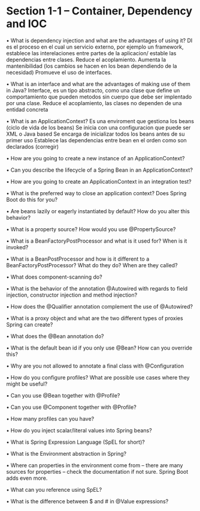 # Section 1-1 – Container, Dependency and IOC

• What is dependency injection and what are the advantages of using it?
DI es el proceso en el cual un servicio externo, por ejemplo un framework, establece las interelaciones entre partes de la aplicacion/ estable las dependencias entre clases.
Reduce el acoplamiento.
Aumenta la mantenibilidad (los cambios se hacen en los bean dependiendo de la necesidad)
Promueve el uso de interfaces.


• What is an interface and what are the advantages of making use of them in Java?
Interface, es un tipo abstracto, como una clase que define un comportamiento que pueden metodos sin cuerpo que debe ser implentado por una clase.
Reduce el acoplamiento, las clases no dependen de una entidad concreta


• What is an ApplicationContext?
Es una enviroment que gestiona los beans (ciclo de vida de los beans)
Se inicia con una configuracion que puede ser XML o Java based
Se encarga de inicializar todos los beans antes de su primer uso
Establece las dependencias entre bean en el orden como son declarados (corregir)


• How are you going to create a new instance of an ApplicationContext?

• Can you describe the lifecycle of a Spring Bean in an ApplicationContext?

• How are you going to create an ApplicationContext in an integration test?

• What is the preferred way to close an application context? Does Spring Boot do this for you?

• Are beans lazily or eagerly instantiated by default? How do you alter this behavior?

• What is a property source? How would you use @PropertySource?

• What is a BeanFactoryPostProcessor and what is it used for? When is it invoked?

• What is a BeanPostProcessor and how is it different to a BeanFactoryPostProcessor? What do they do? When are they called?

• What does component-scanning do?

• What is the behavior of the annotation @Autowired with regards to field injection, constructor injection and method injection?

• How does the @Qualifier annotation complement the use of @Autowired?

• What is a proxy object and what are the two different types of proxies Spring can create?

• What does the @Bean annotation do?

• What is the default bean id if you only use @Bean? How can you override this?

• Why are you not allowed to annotate a final class with @Configuration

• How do you configure profiles? What are possible use cases where they might be useful?

• Can you use @Bean together with @Profile?

• Can you use @Component together with @Profile?

• How many profiles can you have?

• How do you inject scalar/literal values into Spring beans?

• What is Spring Expression Language (SpEL for short)?

• What is the Environment abstraction in Spring?

• Where can properties in the environment come from – there are many sources for properties – check the documentation if not sure. Spring Boot adds even more.

• What can you reference using SpEL?

• What is the difference between $ and # in @Value expressions?
